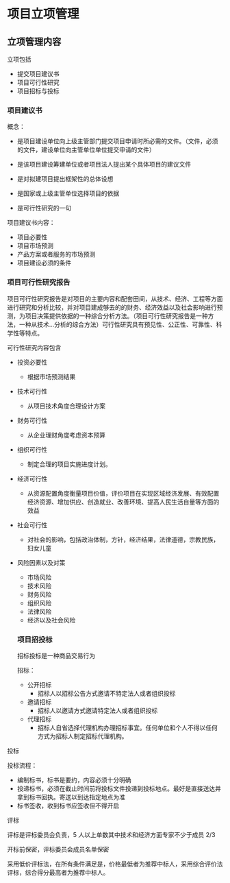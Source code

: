# 项目立项管理

## 立项管理内容

立项包括

- 提交项目建议书
- 项目可行性研究
- 项目招标与投标

### 项目建议书

概念：

- 是项目建设单位向上级主管部门提交项目申请时所必需的文件。（文件，必须的文件，建设单位向主管单位单位提交申请的文件）

- 是该项目建设筹建单位或者项目法人提出某个具体项目的建议文件

- 是对拟建项目提出框架性的总体设想
- 是国家或上级主管单位选择项目的依据
- 是可行性研究的一句

项目建议书内容：

- 项目必要性
- 项目市场预测
- 产品方案或者服务的市场预测
- 项目建设必须的条件

### 项目可行性研究报告

项目可行性研究报告是对项目的主要内容和配套田间，从技术、经济、工程等方面进行研究和分析比较，并对项目建成够去的的财务、经济效益以及社会影响进行预测，为项目决策提供依据的一种综合分析方法。（项目可行性研究报告是一种方法，一种从技术...分析的综合方法）可行性研究具有预见性、公正性、可靠性、科学性等特点。

可行性研究内容包含

- 投资必要性
  - 根据市场预测结果
- 技术可行性
  - 从项目技术角度合理设计方案
- 财务可行性
  - 从企业理财角度考虑资本预算
- 组织可行性
  - 制定合理的项目实施进度计划。
- 经济可行性
  - 从资源配置角度衡量项目价值，评价项目在实现区域经济发展、有效配置经济资源、增加供应、创造就业、改善环境、提高人民生活自量等方面的效益
- 社会可行性
  - 对社会的影响，包括政治体制，方针，经济结果，法律道德，宗教民族，妇女儿童
- 风险因素以及对策

  - 市场风险
  - 技术风险
  - 财务风险
  - 组织风险
  - 法律风险
  - 经济以及社会风险

  ### 项目招投标

  招标投标是一种商品交易行为

  招标：

  - 公开招标
    - 招标人以招标公告方式邀请不特定法人或者组织投标
  - 邀请招标
    - 招标人以邀请方式邀请特定法人或者组织投标
  - 代理招标
    - 招标人自省选择代理机构办理招标事宜。任何单位和个人不得以任何方式为招标人制定招标代理机构。

投标

投标流程：

- 编制标书，标书是要约，内容必须十分明确
- 投递标书，必须在截止时间前将投标文件投递到投标地点。最好是直接送达并拿到标书回执。寄送以到达指定地点为准
- 标书签收，收到标书应签收但不得开启

评标

评标是评标委员会负责，5 人以上单数其中技术和经济方面专家不少于成员 2/3

开标前保密，评标委员会成员名单保密

采用低价评标法，在所有条件满足是，价格最低者为推荐中标人，采用综合评价法评标，综合得分最高者为推荐中标人。
